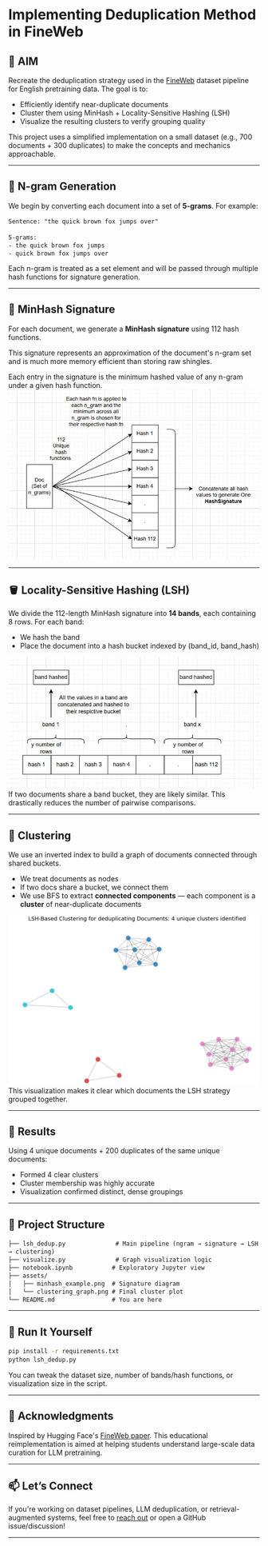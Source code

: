 # Implementing Deduplication Method in FineWeb

## 🎯 AIM

Recreate the deduplication strategy used in the [FineWeb](https://huggingface.co/papers/2404.07143) dataset pipeline for English pretraining data. The goal is to:

- Efficiently identify near-duplicate documents
- Cluster them using MinHash + Locality-Sensitive Hashing (LSH)
- Visualize the resulting clusters to verify grouping quality

This project uses a simplified implementation on a small dataset (e.g., 700 documents + 300 duplicates) to make the concepts and mechanics approachable.

---

## 🧱 N-gram Generation

We begin by converting each document into a set of **5-grams**. For example:

```text
Sentence: "the quick brown fox jumps over"

5-grams:
- the quick brown fox jumps
- quick brown fox jumps over
```

Each n-gram is treated as a set element and will be passed through multiple hash functions for signature generation.

---

## 🔐 MinHash Signature

For each document, we generate a **MinHash signature** using 112 hash functions.

This signature represents an approximation of the document's n-gram set and is much more memory efficient than storing raw shingles.



Each entry in the signature is the minimum hashed value of any n-gram under a given hash function.
![MinHash example](./assets/minhash_example.png)

---

## 🪣 Locality-Sensitive Hashing (LSH)

We divide the 112-length MinHash signature into **14 bands**, each containing 8 rows. For each band:

- We hash the band
- Place the document into a hash bucket indexed by (band\_id, band\_hash)

![Band example](./assets/band_example.png)
If two documents share a band bucket, they are likely similar. This drastically reduces the number of pairwise comparisons.

---

## 🧠 Clustering

We use an inverted index to build a graph of documents connected through shared buckets.

- We treat documents as nodes
- If two docs share a bucket, we connect them
- We use BFS to extract **connected components** — each component is a **cluster** of near-duplicate documents


![Clustering Output](./assets/deduplication_clusters.png)
This visualization makes it clear which documents the LSH strategy grouped together.

---

## 🧪 Results

Using 4 unique documents + 200 duplicates of the same unique documents:

- Formed 4 clear clusters
- Cluster membership was highly accurate
- Visualization confirmed distinct, dense groupings

---

## 📁 Project Structure

```
├── lsh_dedup.py              # Main pipeline (ngram → signature → LSH → clustering)
├── visualize.py              # Graph visualization logic
├── notebook.ipynb           # Exploratory Jupyter view
├── assets/
│   ├── minhash_example.png  # Signature diagram
│   └── clustering_graph.png # Final cluster plot
└── README.md                # You are here
```

---

## 🚀 Run It Yourself

```bash
pip install -r requirements.txt
python lsh_dedup.py
```

You can tweak the dataset size, number of bands/hash functions, or visualization size in the script.

---

## 🙌 Acknowledgments

Inspired by Hugging Face's [FineWeb paper](https://huggingface.co/papers/2404.07143). This educational reimplementation is aimed at helping students understand large-scale data curation for LLM pretraining.

---

## 📫 Let’s Connect

If you're working on dataset pipelines, LLM deduplication, or retrieval-augmented systems, feel free to [reach out](https://www.linkedin.com/) or open a GitHub issue/discussion!

---

